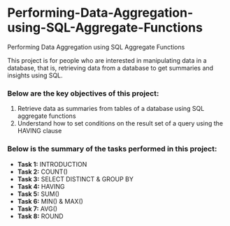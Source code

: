 # Performing-Data-Aggregation-using-SQL-Aggregate-Functions
Performing Data Aggregation using SQL Aggregate Functions

This project is for people who are interested in manipulating data in a database, that is, retrieving data from a database to get summaries and insights using SQL.

### Below are the key objectives of this project:
1.	Retrieve data as summaries from tables of a database using SQL aggregate functions
2.	Understand how to set conditions on the result set of a query using the HAVING clause

### Below is the summary of the tasks performed in this project:
- __Task 1:__ INTRODUCTION
- __Task 2:__ COUNT()
- __Task 3:__ SELECT DISTINCT & GROUP BY
- __Task 4:__ HAVING
- __Task 5:__ SUM()
- __Task 6:__ MIN() & MAX()
- __Task 7:__ AVG()
- __Task 8:__ ROUND
